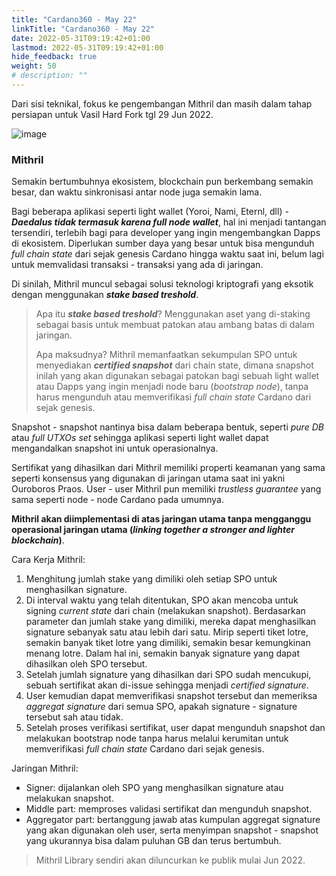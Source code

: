 ```yaml
---
title: "Cardano360 - May 22"
linkTitle: "Cardano360 - May 22"
date: 2022-05-31T09:19:42+01:00
lastmod: 2022-05-31T09:19:42+01:00
hide_feedback: true
weight: 50
# description: ""
---
```


Dari sisi teknikal, fokus ke pengembangan Mithril dan masih dalam tahap persiapan untuk Vasil Hard Fork tgl 29 Jun 2022.

![image](https://u.today/sites/default/files/inline-images/24052022%201111.jpg)

### Mithril

Semakin bertumbuhnya ekosistem, blockchain pun berkembang semakin besar, dan waktu sinkronisasi antar node juga semakin lama.

Bagi beberapa aplikasi seperti light wallet (Yoroi, Nami, Eternl, dll) - **_Daedalus tidak termasuk karena full node wallet_**, hal ini menjadi tantangan tersendiri, terlebih bagi para developer yang ingin mengembangkan Dapps di ekosistem. Diperlukan sumber daya yang besar untuk bisa mengunduh _full chain state_ dari sejak genesis Cardano hingga waktu saat ini, belum lagi untuk memvalidasi transaksi - transaksi yang ada di jaringan.

Di sinilah, Mithril muncul sebagai solusi teknologi kriptografi yang eksotik dengan menggunakan **_stake based treshold_**.

> Apa itu **_stake based treshold_**?
> Menggunakan aset yang di-staking sebagai basis untuk membuat patokan atau ambang batas di dalam jaringan.
>
> Apa maksudnya?
> Mithril memanfaatkan sekumpulan SPO untuk menyediakan **_certified snapshot_** dari chain state, dimana snapshot inilah yang akan digunakan sebagai patokan bagi sebuah light wallet atau Dapps yang ingin menjadi node baru (_bootstrap node_), tanpa harus mengunduh atau memverifikasi _full chain state_ Cardano dari sejak genesis.

Snapshot - snapshot nantinya bisa dalam beberapa bentuk, seperti _pure DB_ atau _full UTXOs set_ sehingga aplikasi seperti light wallet dapat mengandalkan snapshot ini untuk operasionalnya.

Sertifikat yang dihasilkan dari Mithril memiliki properti keamanan yang sama seperti konsensus yang digunakan di jaringan utama saat ini yakni Ouroboros Praos.
User - user Mithril pun memiliki _trustless guarantee_ yang sama seperti node - node Cardano pada umumnya.

**Mithril akan diimplementasi di atas jaringan utama tanpa mengganggu operasional jaringan utama (_linking together a stronger and lighter blockchain_)**.

Cara Kerja Mithril:

1. Menghitung jumlah stake yang dimiliki oleh setiap SPO untuk menghasilkan signature.
2. Di interval waktu yang telah ditentukan, SPO akan mencoba untuk signing _current state_ dari chain (melakukan snapshot).
   Berdasarkan parameter dan jumlah stake yang dimiliki, mereka dapat menghasilkan signature sebanyak satu atau lebih dari satu.
   Mirip seperti tiket lotre, semakin banyak tiket lotre yang dimiliki, semakin besar kemungkinan menang lotre. Dalam hal ini, semakin banyak signature yang dapat dihasilkan oleh SPO tersebut.
3. Setelah jumlah signature yang dihasilkan dari SPO sudah mencukupi, sebuah sertifikat akan di-issue sehingga menjadi _certified signature_.
4. User kemudian dapat memverifikasi snapshot tersebut dan memeriksa _aggregat signature_ dari semua SPO, apakah signature - signature tersebut sah atau tidak.
5. Setelah proses verifikasi sertifikat, user dapat mengunduh snapshot dan melakukan bootstrap node tanpa harus melalui kerumitan untuk memverifikasi _full chain state_ Cardano dari sejak genesis.

Jaringan Mithril:

- Signer: dijalankan oleh SPO yang menghasilkan signature atau melakukan snapshot.
- Middle part: memproses validasi sertifikat dan mengunduh snapshot.
- Aggregator part: bertanggung jawab atas kumpulan aggregat signature yang akan digunakan oleh user, serta menyimpan snapshot - snapshot yang ukurannya bisa dalam puluhan GB dan terus bertumbuh.

> Mithril Library sendiri akan diluncurkan ke publik mulai Jun 2022.
